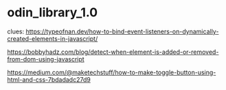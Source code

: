 # odin_library_1.0

clues:
https://typeofnan.dev/how-to-bind-event-listeners-on-dynamically-created-elements-in-javascript/

https://bobbyhadz.com/blog/detect-when-element-is-added-or-removed-from-dom-using-javascript

https://medium.com/@maketechstuff/how-to-make-toggle-button-using-html-and-css-7bdadadc27d9